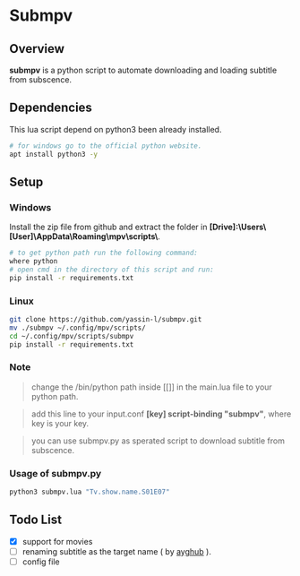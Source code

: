 # Submpv

## Overview 

**submpv** is a python script to automate downloading and loading subtitle from subscence.

## Dependencies

This lua script depend on python3 been already installed.

```bash
# for windows go to the official python website.
apt install python3 -y
```

## Setup

### Windows

Install the zip file from github and extract the folder in **[Drive]:\Users\\[User]\AppData\Roaming\mpv\scripts\\**.

```bash
# to get python path run the following command:
where python
# open cmd in the directory of this script and run:
pip install -r requirements.txt
```

### Linux
```bash
git clone https://github.com/yassin-l/submpv.git
mv ./submpv ~/.config/mpv/scripts/
cd ~/.config/mpv/scripts/submpv
pip install -r requirements.txt
```

### Note

> change the /bin/python path inside [[]] in the main.lua file to your python path.

> add this line to your input.conf **[key] script-binding "submpv"**, where key is your key.

> you can use submpv.py as sperated script to download subtitle from subscence.

### Usage of submpv.py

```bash
python3 submpv.lua "Tv.show.name.S01E07"
```

## Todo List
- [x] support for movies
- [ ] renaming subtitle as the target name ( by [ayghub](https://github.com/ayghub/) ).
- [ ] config file

